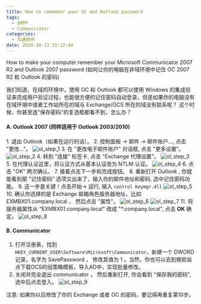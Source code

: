 ```yaml
---
title: How to remember your OC and Outlook password
tags:
  - XMPP
  - Communicator
categories:
  - 沟通协作
date: 2010-10-13 15:12:44
---
```


How to make your computer remember your Microsoft Communicator 2007 R2 and Outlook 2007 password (如何让你的电脑在非域环境中记住 OC 2007 R2 和 Outlook 的密码)

我们知道，在域的环境中，使用 OC 和 Outlook 都可以使用 Windows 的集成验证来完成用户验证过程，也能很方便的记住密码自动登录，但是如果你的电脑没有在域环境中或者工作站所在的域与 Exchange/OCS 所在的域没有联系呢？ 这个时候，你甚至连"保存密码"的复选框都看不到，怎么办？

#### A. Outlook 2007 (同样适用于 Outlook 2003/2010)
1. 退出 Outlook（如果在运行的话）。
2. 控制面板 -&gt; 邮件 -&gt; 邮件账户..., 点击 "更改..."。
![ol_step_1](how-to-remember-your-oc-and-outlook-password/ol_step_1.jpg)
3. 在 "更改电子邮件账户" 对话框, 点击 "更多设置"。![ol_step_2](how-to-remember-your-oc-and-outlook-password/ol_step_2.jpg)
4. 转到 "连接" 标签卡, 点击 "Exchange 代理设置"。
![ol_step_3](how-to-remember-your-oc-and-outlook-password/ol_step_3.jpg)
5. 在代理认证这里，将认证方式从基本认证改为 NTLM 认证。
![ol_step_4](how-to-remember-your-oc-and-outlook-password/ol_step_4.jpg)
6. 点击 "OK" 两次确认。
7. 接着点击下一步和完成按钮。
8. 重新打开 Outlook , 你就能看到那 "记住密码" 选项又出来了，输入你的邮件地址和密码, 选中记住密码功能。
9. 这一步是关键！点击开始-&gt; 运行, 输入 `control Keymgr.dll`
![ol_step_5](how-to-remember-your-oc-and-outlook-password/ol_step_5.jpg)
10. 确认你选择的是 Exchange 邮箱角色服务器地址，比如 EXMBX01.company.local ， 然后点击 "属性"。
![ol_step_6](how-to-remember-your-oc-and-outlook-password/ol_step_6.jpg)
![ol_step_7](how-to-remember-your-oc-and-outlook-password/ol_step_7.jpg)
11. 将服务器属性从 "EXMBX01.company.local" 改成 "\*.company.local", 点击 **OK** 确定。
![ol_step_8](how-to-remember-your-oc-and-outlook-password/ol_step_8.jpg)

#### B. Communicator
1. 打开注册表，找到 `HKEY_CURRENT_USER\Software\Microsoft\Communicator`，新建一个 DWORD 记录，名字为 SavePassword ， 修改其值为 1 。当然，你也可以去到微软站点下载OCS的组策略模板，导入AD中，实现批量修改。 
2. 关闭并完全退出 communicator ， 然后重新打开, 你会看到 "保存我的密码", 选中后点击登入。
![ol_step_9](how-to-remember-your-oc-and-outlook-password/ol_step_2.jpg)

注意: 如果你以后修改了你的 Exchange 或者 OC 的密码，要记得再重复第10步。